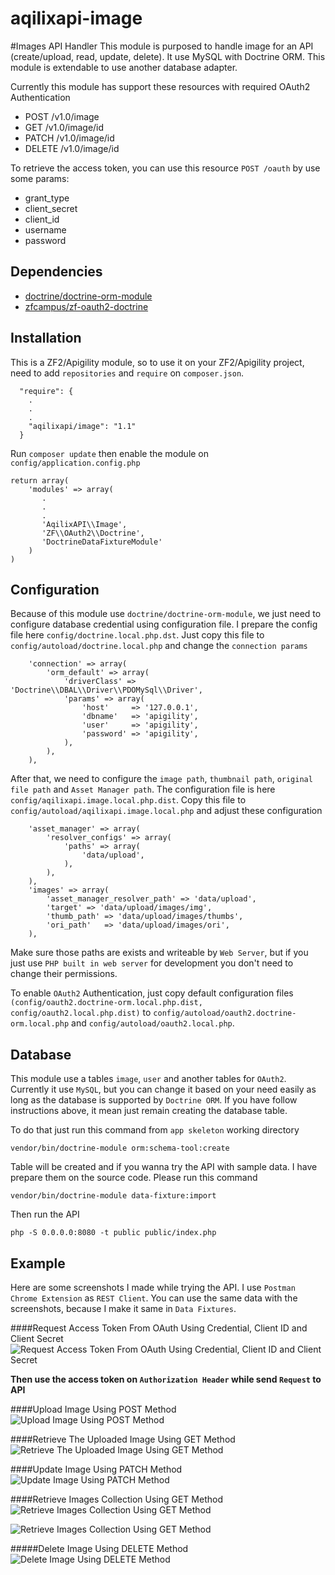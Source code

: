 aqilixapi-image
===============

#Images API Handler
This module is purposed to handle image for an API (create/upload, read, update, delete). It use MySQL with Doctrine ORM. This module is extendable to use another database adapter.

Currently this module has support these resources with required OAuth2 Authentication

- POST  /v1.0/image
- GET   /v1.0/image/id
- PATCH /v1.0/image/id
- DELETE  /v1.0/image/id

To retrieve the access token, you can use this resource `POST /oauth` by use some params:

- grant_type
- client_secret
- client_id
- username
- password

Dependencies
------------
- [doctrine/doctrine-orm-module](https://packagist.org/packages/doctrine/doctrine-orm-module)
- [zfcampus/zf-oauth2-doctrine](https://packagist.org/packages/zfcampus/zf-oauth2-doctrine)

Installation
------------
This is a ZF2/Apigility module, so to use it on your ZF2/Apigility project, need to add `repositories` and `require` on `composer.json`. 

```
  "require": {
    .
    .
    .
    "aqilixapi/image": "1.1"
  }
```

Run `composer update` then enable the module on `config/application.config.php`

```
return array(
    'modules' => array(
       .
       .
       .
       'AqilixAPI\\Image', 
       'ZF\\OAuth2\\Doctrine',
       'DoctrineDataFixtureModule'
    )
)
```


Configuration
-------------
Because of this module use `doctrine/doctrine-orm-module`, we just need to configure database credential using configuration file. I prepare the config file here `config/doctrine.local.php.dst`. Just copy this file to `config/autoload/doctrine.local.php` and change the `connection params` 

```
    'connection' => array(
        'orm_default' => array(
            'driverClass' => 'Doctrine\\DBAL\\Driver\\PDOMySql\\Driver',
            'params' => array(
                'host'     => '127.0.0.1',
                'dbname'   => 'apigility',
                'user'     => 'apigility',
                'password' => 'apigility',
            ),
        ),
    ),
```

After that, we need to configure the `image path`, `thumbnail path`, `original file path` and `Asset Manager path`. The configuration file is here `config/aqilixapi.image.local.php.dist`. Copy this file to `config/autoload/aqilixapi.image.local.php` and adjust these configuration

```
    'asset_manager' => array(
        'resolver_configs' => array(
            'paths' => array(
                'data/upload',
            ),
        ),
    ),
    'images' => array(
        'asset_manager_resolver_path' => 'data/upload',
        'target' => 'data/upload/images/img',
        'thumb_path' => 'data/upload/images/thumbs',
        'ori_path'   => 'data/upload/images/ori',
    ),

```

Make sure those paths are exists and writeable by `Web Server`, but if you just use `PHP built in web server` for development you don't need to change their permissions.

To enable `OAuth2` Authentication, just copy default configuration files `(config/oauth2.doctrine-orm.local.php.dist, config/oauth2.local.php.dist)` to `config/autoload/oauth2.doctrine-orm.local.php` and `config/autoload/oauth2.local.php`.


Database
--------
This module use a tables `image`, `user` and another tables for `OAuth2`. Currently it use `MySQL`, but you can change it based on your need easily as long as the database is supported by `Doctrine ORM`. If you have follow instructions above, it mean just remain creating the database table.

To do that just run this command from `app skeleton` working directory

```
vendor/bin/doctrine-module orm:schema-tool:create
```

Table will be created and if you wanna try the API with sample data. I have prepare them on the source code. Please run this command 


```
vendor/bin/doctrine-module data-fixture:import
```

Then run the API

```
php -S 0.0.0.0:8080 -t public public/index.php
```

Example
-------
Here are some screenshots I made while trying the API. I use `Postman Chrome Extension` as `REST Client`. You can use the same data with the screenshots, because I make it same in `Data Fixtures`.

####Request Access Token From OAuth Using Credential, Client ID and Client Secret
![Request Access Token From OAuth Using Credential, Client ID and Client Secret](https://github.com/aqilix/apigility-image/blob/master/media/01-request-oauth2-access-token.png)

**Then use the access token on `Authorization Header` while send `Request` to API**

####Upload Image Using POST Method![Upload Image Using POST Method](https://github.com/aqilix/apigility-image/blob/master/media/02-uploading-image-use-post-method.png)

####Retrieve The Uploaded Image Using GET Method![Retrieve The Uploaded Image Using GET Method](https://github.com/aqilix/apigility-image/blob/master/media/03-retrieving-image-use-get-method.png)

####Update Image Using PATCH Method![Update Image Using PATCH Method](https://github.com/aqilix/apigility-image/blob/master/media/04-updating-image-use-patch-method.png)

####Retrieve Images Collection Using GET Method![Retrieve Images Collection Using GET Method](https://github.com/aqilix/apigility-image/blob/master/media/05-retrieving-images-01-using-get-method.png)

![Retrieve Images Collection Using GET Method](https://github.com/aqilix/apigility-image/blob/master/media/06-retrieving-images-02-using-get-method.png)

#####Delete Image Using DELETE Method![Delete Image Using DELETE Method](https://github.com/aqilix/apigility-image/blob/master/media/07-deleting-images-using-del-method.png)
